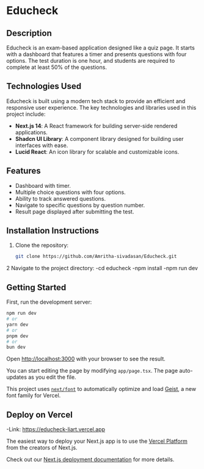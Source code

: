 # Educheck

## Description
Educheck is an exam-based application designed like a quiz page. It starts with a dashboard that features a timer and presents questions with four options. The test duration is one hour, and students are required to complete at least 50% of the questions.


## Technologies Used

Educheck is built using a modern tech stack to provide an efficient and responsive user experience. The key technologies and libraries used in this project include:

- **Next.js 14**: A React framework for building server-side rendered applications.
- **Shadcn UI Library**: A component library designed for building user interfaces with ease.
- **Lucid React**: An icon library for scalable and customizable icons.


## Features
- Dashboard with timer.
- Multiple choice questions with four options.
- Ability to track answered questions.
- Navigate to specific questions by question number.
- Result page displayed after submitting the test.

## Installation Instructions
1. Clone the repository:
   ```bash
   git clone https://github.com/Amritha-sivadasan/Educheck.git

2 Navigate to the project directory:
 -cd educheck
 -npm install
 -npm run dev

## Getting Started

First, run the development server:

```bash
npm run dev
# or
yarn dev
# or
pnpm dev
# or
bun dev
```

Open [http://localhost:3000](http://localhost:3000) with your browser to see the result.

You can start editing the page by modifying `app/page.tsx`. The page auto-updates as you edit the file.

This project uses [`next/font`](https://nextjs.org/docs/app/building-your-application/optimizing/fonts) to automatically optimize and load [Geist](https://vercel.com/font), a new font family for Vercel.


## Deploy on Vercel

-Link: https://educheck-liart.vercel.app

The easiest way to deploy your Next.js app is to use the [Vercel Platform](https://vercel.com/new?utm_medium=default-template&filter=next.js&utm_source=create-next-app&utm_campaign=create-next-app-readme) from the creators of Next.js.

Check out our [Next.js deployment documentation](https://nextjs.org/docs/app/building-your-application/deploying) for more details.
